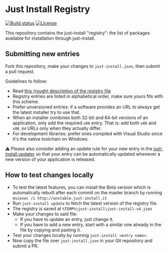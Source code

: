 # Just Install Registry

[![Build status](https://ci.appveyor.com/api/projects/status/asa2343a5ixlnmxn?svg=true)](https://ci.appveyor.com/project/lvillani/registry)
[![License](https://img.shields.io/badge/license-GPL%203.0-blue.svg?style=flat)](https://choosealicense.com/licenses/gpl-3.0/)

This repository contains the just-install "registry": the list of packages available for
installation through just-install.

## Submitting new entries

Fork this repository, make your changes to `just-install.json`, then submit a pull request.

Guidelines to follow:

* Read [this (rough) description of the registry file](docs/registry.md)
* Registry entries are listed in alphabetical order, make sure yours fits with this scheme.
* Prefer unversioned entries: if a software provides an URL to always get the latest installer try
  to use that.
* When an installer combines both 32-bit and 64-bit versions of an application, only add the
  required `x86` entry. That is: add both `x86` and `x86_64` URLs only when they actually differ.
* For development libraries: prefer ones compiled with Visual Studio since it's the native toolchain
  on Windows.

:warning: Please also consider adding an update rule for your new entry in the [just-install
updater](https://github.com/just-install/just-install-updater) so that your entry can be automatically
updated whenever a new version of your application is released.

## How to test changes locally

* To test the latest features, you can install the Beta version which is automatically rebuilt after each commit on the master branch by running `msiexec /i http://unstable.just-install.it`
* Run `just-install update` to fetch the latest version of the registry file.
* The registry is saved at `%TEMP%\just-install\just-install-v4.json`
* Make your changes to said file:
  * If you have to update an entry, just change it.
  * If you have to add a new entry, start with a similar one already in the file by copying and
    pasting it.
* Test your changes locally by running `just-install <entry name>`.
* Now copy the file over `just-install.json` in your Git repository and submit a PR.
